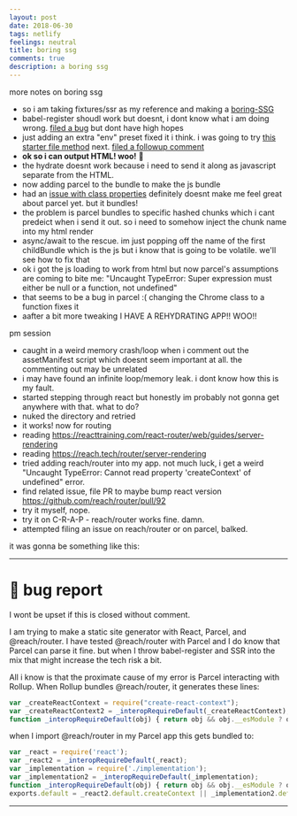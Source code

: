 ```yaml
---
layout: post
date: 2018-06-30
tags: netlify
feelings: neutral
title: boring ssg
comments: true
description: a boring ssg
---
```


more notes on boring ssg

- so i am taking fixtures/ssr as my reference and making a [boring-SSG](https://github.com/sw-yx/boring-SSG)
- babel-register shoudl work but doesnt, i dont know what i am doing wrong. [filed a bug](https://github.com/babel/babel/issues/8241) but dont have high hopes
- just adding an extra "env" preset fixed it i think. i was going to try [this starter file method](https://timonweb.com/posts/how-to-enable-es6-imports-in-nodejs/) next. [filed a followup comment](https://github.com/babel/babel/issues/8241)
- **ok so i can output HTML! woo!** 🎉
- the hydrate doesnt work because i need to send it along as javascript separate from the HTML.
- now adding parcel to the bundle to make the js bundle
- had an [issue with class properties](https://github.com/parcel-bundler/parcel/issues/867) definitely doesnt make me feel great about parcel yet. but it bundles!
- the problem is parcel bundles to specific hashed chunks which i cant predeict when i send it out. so i need to somehow inject the chunk name into my html render
- async/await to the rescue. im just popping off the name of the first childBundle which is the js but i know that is going to be volatile. we'll see how to fix that
- ok i got the js loading to work from html but now parcel's assumptions are coming to bite me: "Uncaught TypeError: Super expression must either be null or a function, not undefined"
- that seems to be a bug in parcel :(  changing the Chrome class to a function fixes it
- aafter a bit more tweaking I HAVE A REHYDRATING APP!! WOO!!

pm session

- caught in a weird memory crash/loop when i comment out the assetManifest script which doesnt seem important at all. the commenting out may be unrelated
- i may have found an infinite loop/memory leak. i dont know how this is my fault.
- started stepping through react but honestly im probably not gonna get anywhere with that. what to do?
- nuked the directory and retried
- it works! now for routing
- reading <https://reacttraining.com/react-router/web/guides/server-rendering>
- reading <https://reach.tech/router/server-rendering>
- tried adding reach/router into my app. not much luck, i get a weird "Uncaught TypeError: Cannot read property 'createContext' of undefined" error.
- find related issue, file PR to maybe bump react version <https://github.com/reach/router/pull/92>
- try it myself, nope.
- try it on C-R-A-P - reach/router works fine. damn.
- attempted filing an issue on reach/router or on parcel, balked.

it was gonna be something like this:

---

# 🐛 bug report

I wont be upset if this is closed without comment.

I am trying to make a static site generator with React, Parcel, and @reach/router. I have tested @reach/router with Parcel and I do know that Parcel can parse it fine. but when I throw babel-register and SSR into the mix that might increase the tech risk a bit.

All i know is that the proximate cause of my error is Parcel interacting with Rollup. When Rollup bundles @reach/router, it generates these lines:

```js
var _createReactContext = require("create-react-context");
var _createReactContext2 = _interopRequireDefault(_createReactContext);
function _interopRequireDefault(obj) { return obj && obj.__esModule ? obj : { default: obj }; }
```

when I import @reach/router in my Parcel app this gets bundled to:

```js
var _react = require('react');
var _react2 = _interopRequireDefault(_react);
var _implementation = require('./implementation');
var _implementation2 = _interopRequireDefault(_implementation);
function _interopRequireDefault(obj) { return obj && obj.__esModule ? obj : { default: obj }; }
exports.default = _react2.default.createContext || _implementation2.default; // error on this line
```

---
